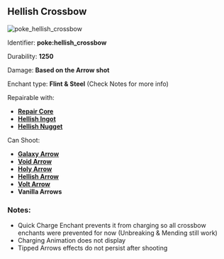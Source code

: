 ## Hellish Crossbow
![poke_hellish_crossbow](https://github.com/ItsMePok/PFE/assets/136857747/a16795dd-6bb8-4658-a152-b746b4a484cf)

Identifier: **poke:hellish_crossbow**

Durability: **1250**

Damage: **Based on the Arrow shot**

Enchant type: **Flint & Steel** (Check Notes for more info)

Repairable with:
* **[Repair Core](https://pfewiki.gitbook.io/home/items/cores/repair-core)**
* **[Hellish Ingot](https://pfewiki.gitbook.io/home/items/ingots/hellish-ingot)**
* **[Hellish Nugget](https://github.com/ItsMePok/PFE/wiki/Hellish-Nugget)**

Can Shoot:
* **[Galaxy Arrow](https://pfewiki.gitbook.io/home/weapons/arrows/galaxy-arrow)**
* **[Void Arrow](https://pfewiki.gitbook.io/home/weapons/arrows/void-arrow)**
* **[Holy Arrow](https://pfewiki.gitbook.io/home/weapons/arrows/holy-arrow)**
* **[Hellish Arrow](https://pfewiki.gitbook.io/home/weapons/arrows/hellish-arrow)**
* **[Volt Arrow](https://pfewiki.gitbook.io/home/weapons/arrows/volt-arrow)**
* **Vanilla Arrows**

### Notes: 
* Quick Charge Enchant prevents it from charging so all crossbow enchants were prevented for now (Unbreaking & Mending still work)
* Charging Animation does not display
* Tipped Arrows effects do not persist after shooting